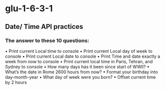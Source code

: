 # glu-1-6-3-1
## Date/ Time API practices 

### The answer to these 10 questions:

•	Print current Local time to console
•	Print current Local day of week to console
•	Print current Local date to console
•	Print Time and date exactly a week from now to console
•	Print current local time in Paris, Tehran, and Sydney to console
•	How many days has it been since start of WWII?
•	What’s the date in Rome 2600 hours from now?
•	Format your birthday into day-month-year
•	What day of week were you born?
•	Offset current time by 2 hours 
